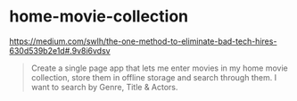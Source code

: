 # home-movie-collection

https://medium.com/swlh/the-one-method-to-eliminate-bad-tech-hires-630d539b2e1d#.9v8i6vdsv

> Create a single page app that lets me enter movies in my home movie collection, store them in offline storage and search through them. I want to search by Genre, Title &amp; Actors.
